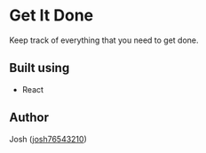 # Get It Done

Keep track of everything that you need to get done.

## Built using

- React

## Author

Josh ([josh76543210](https://github.com/josh76543210))
